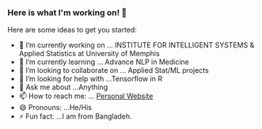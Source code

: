 ### Here is what I'm working on! 👋



Here are some ideas to get you started:

- 🔭 I’m currently working on ... INSTITUTE FOR INTELLIGENT SYSTEMS & Applied Statistics at University of Memphis
- 🌱 I’m currently learning ... Advance NLP in Medicine 
- 👯 I’m looking to collaborate on ... Applied Stat/ML projects 
- 🤔 I’m looking for help with ...Tensorflow in R 
- 💬 Ask me about ...Anything 
- 📫 How to reach me: ... [Personal Website](https://www.mahbubulhasan.net)
- 😄 Pronouns: ...He/His
- ⚡ Fun fact: ...I am from Bangladeh. 


